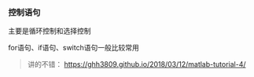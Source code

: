 ### 控制语句

主要是循环控制和选择控制

for语句、if语句、switch语句一般比较常用

> 讲的不错： https://ghh3809.github.io/2018/03/12/matlab-tutorial-4/